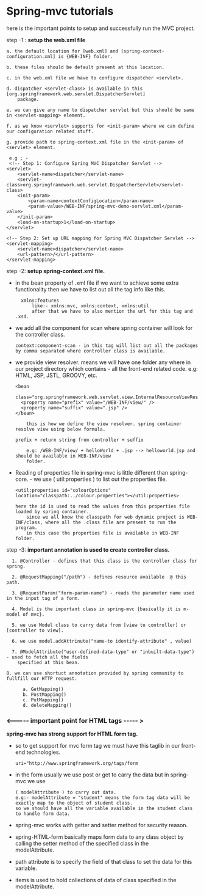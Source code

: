 # Spring-mvc tutorials

here is the important points to setup and successfully run the MVC project.

step -1 :
	**setup the web.xml file**
	
	a. the default location for [web.xml] and [spring-context-configuration.xml] is {WEB-INF} folder.
	
	b. these files should be default present at this location.
	
	c. in the web.xml file we have to configure dispatcher <servlet>.
	
	d. dispatcher <servlet-class> is available in this [org.springframework.web.servlet.DispatcherServlet]
		package.
		  
	e. we can give any name to dispatcher servlet but this should be same in <servlet-mapping> element.
	
	f. as we know <servlet> supports for <init-param> where we can define our configuration related stuff.
	
	g. provide path to spring-context.xml file in the <init-param> of <servlet> element.
	  
	 e.g ; -
	 <!-- Step 1: Configure Spring MVC Dispatcher Servlet -->
	<servlet>
		<servlet-name>dispatcher</servlet-name>
		<servlet-class>org.springframework.web.servlet.DispatcherServlet</servlet-class>
		<init-param>
			<param-name>contextConfigLocation</param-name>
			<param-value>/WEB-INF/spring-mvc-demo-servlet.xml</param-value>
		</init-param>
		<load-on-startup>1</load-on-startup>
	</servlet>

	<!-- Step 2: Set up URL mapping for Spring MVC Dispatcher Servlet -->
	<servlet-mapping>
		<servlet-name>dispatcher</servlet-name>
		<url-pattern>/</url-pattern>
	</servlet-mapping>
	
step -2: 
	**setup spring-context.xml file.**
	
- in the bean property of .xml file if we want to achieve some extra functionality then we have to list out all the tag info like this.
		    
        xmlns:features
		    like:- xmlns:mvc, xmlns:context, xmlns:util
		    after that we have to also mention the url for this tag and .xsd.
		
- we add all the component for scan where spring container will look for the controller class.
		 
      context:component-scan - in this tag will list out all the packages by comma separated where controller class is available.
		
- we provide view resolver. means we will have one folder any where in our project directory which contains
		- all the front-end related code. e.g: HTML, JSP, JSTL, GROOVY, etc.
        
      <bean
        class="org.springframework.web.servlet.view.InternalResourceViewResolver">
        <property name="prefix" value="/WEB-INF/view/" />
        <property name="suffix" value=".jsp" />
      </bean>

		  this is how we define the view resolver. spring container resolve view using below formula.
		
      prefix + return string from controller + suffix
    
		  e.g: /WEB-INF/view/ + helloWorld + .jsp --> helloworld.jsp and should be available in WEB-INF/view
		  folder.
		
- Reading of properties file in spring-mvc is little different than spring-core.
		- we use ( util:properties ) to list out the properties file.
		
      <util:properties id="colourOptions" location="classpath:../colour.properties"></util:properties>
		  
      here the id is used to read the values from this properties file loaded by spring container. 
		  since we all know the classpath for web dynamic project is WEB-INF/class, where all the .class file are present to run the 
      program.
		  in this case the properties file is available in WEB-INF folder.

step -3: 
	**important annotation is used to create controller class.**
	
	  1. @Controller - defines that this class is the controller class for spring.
	
	  2. @RequestMapping("/path") - defines resource available  @ this path.
	
	  3. @RequestParam("form-param-name") - reads the parameter name used in the input tag of a form.
	
	  4. Model is the important class in spring-mvc {basically it is m-model of mvc}.
	
	  5. we use Model class to carry data from [view to controller] or [controller to view]. 
	
	  6. we use model.addAttrinute("name-to identify-attribute" , value) 
	
	  7. @ModelAttribute("user-defined-data-type" or "inbuilt-data-type") - used to fetch all the fields 
		specified at this bean.
    
    8. we can use shortuct annotation provided by spring community to fullfill our HTTP request.
        
          a. GetMapping()
          b. PostMapping()
          c. PutMapping()
          d. deleteMapping()

### <----- important point for HTML tags ----- >
  
 **spring-mvc has strong support for HTML form tag.**
 
- so to get support for mvc form tag we must have this taglib in our front-end technologies.
 		    
      uri="http://www.springframework.org/tags/form
 	
- in the form usually we use post or get to carry the data but in spring-mvc we use
 		  
      ( modelAttribute ) to carry out data.
      e.g:- modelAttribute = "student" means the form tag data will be exactly map to the object of student class.
      so we should have all the variable available in the student class to handle form data.

- spring-mvc works with getter and setter method for security reason.
 	
- spring-HTML-form basically maps form data to any class object by calling the setter method of the specified class in the   
  modelAttribute.
 	
- path attribute is to specify the field of that class to set the data for this variable.
 	
- items is used to hold collections of data of class specified in the modelAttribute.
 	 
	
